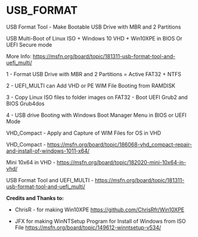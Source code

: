 # USB_FORMAT
USB Format Tool - Make Bootable USB Drive with MBR and 2 Partitions

USB Multi-Boot of Linux ISO + Windows 10 VHD + Win10XPE in BIOS Or UEFI Secure mode

More Info: https://msfn.org/board/topic/181311-usb-format-tool-and-uefi_multi/

1 - Format USB Drive with MBR and 2 Partitions = Active FAT32 + NTFS

2 - UEFI_MULTI can Add VHD or PE WIM File Booting from RAMDISK

3 - Copy Linux ISO files to folder images on FAT32 - Boot UEFI Grub2 and BIOS Grub4dos

4 - USB drive Booting with Windows Boot Manager Menu in BIOS or UEFI Mode

VHD_Compact - Apply and Capture of WIM Files for OS in VHD 

VHD_Compact - https://msfn.org/board/topic/186068-vhd_compact-repair-and-install-of-windows-1011-x64/

Mini 10x64 in VHD - https://msfn.org/board/topic/182020-mini-10x64-in-vhd/

USB Format Tool and UEFI_MULTI - https://msfn.org/board/topic/181311-usb-format-tool-and-uefi_multi/

**Credits and Thanks to:**
 
- ChrisR - for making Win10XPE
  https://github.com/ChrisRfr/Win10XPE

- JFX for making WinNTSetup Program for Install of Windows from ISO File
  https://msfn.org/board/topic/149612-winntsetup-v534/
